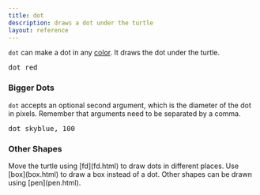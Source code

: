 ```yaml
---
title: dot
description: draws a dot under the turtle
layout: reference
---
```


`dot` can make a dot in any <a href="colors.html">color</a>.
It draws the dot under the turtle.

<pre class="jumbo">
dot <span data-dfn="color">red</span>
</pre>

<script type="demo" height=99>
demo ->
  pause 1
  dot red
  pause 1
  label 'red circle &rarr;', 'left'
  pause 1
  speed 0.2
  animate
    opacity: .3
</script>

<h3>Bigger Dots</h3>

`dot` accepts an optional second argument, which is the diameter of
the dot in pixels.  Remember that arguments need to be separated by
a comma.

<pre class="jumbo">
dot <span data-dfn="color">skyblue</span><span data-note="comma">,</span>&nbsp;<span data-dfn="size">100</span>
</pre>

<script type="demo">
demo ->
  pause 1
  dot skyblue, 100
  pause 2
  plan ->
    p = new Pencil
    p.jump -50, 15
    p.pen black, 0.7
    p.bk 30
    p.jump 0, 15
    p.slide 50
    p.label '100 px', 'top'
    p.slide 50
    p.jump 0, 15
    p.bk 30
    p.pen null
    p.slide -50, 15
    remove p
  speed 0.2
  animate opacity: .3
</script>

<h3>Other Shapes</h3>

<p>Move the turtle using [fd](fd.html) to draw dots in
different places.  Use [box](box.html) to draw a box
instead of a dot. Other shapes can be drawn using
[pen](pen.html).
